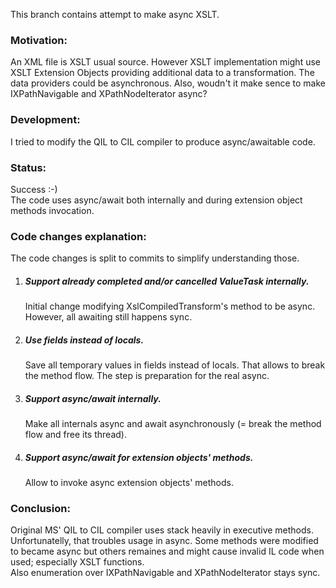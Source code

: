This branch contains attempt to make async XSLT.

### Motivation:
An XML file is XSLT usual source. However XSLT implementation might use XSLT Extension Objects providing additional data to a transformation. The data providers could be asynchronous.
Also, woudn't it make sence to make IXPathNavigable and XPathNodeIterator async?

### Development:
I tried to modify the QIL to CIL compiler to produce async/awaitable code.

### Status:
Success :-)  
The code uses async/await both internally and during extension object methods invocation.

### Code changes explanation:
The code changes is split to commits to simplify understanding those.
1. ##### Support already completed and/or cancelled ValueTask internally.  
   Initial change modifying XslCompiledTransform's method to be async. However, all awaiting still happens sync.
2. ##### Use fields instead of locals.  
   Save all temporary values in fields instead of locals. That allows to break the method flow. The step is preparation for the real async.
3. ##### Support async/await internally.  
   Make all internals async and await asynchronously (= break the method flow and free its thread).
4. ##### Support async/await for extension objects' methods.
   Allow to invoke async extension objects' methods.

### Conclusion:
Original MS' QIL to CIL compiler uses stack heavily in executive methods. Unfortunatelly, that troubles usage in async. Some methods were modified to became async but others remaines and might cause invalid IL code when used; especially XSLT functions.  
Also enumeration over IXPathNavigable and XPathNodeIterator stays sync.